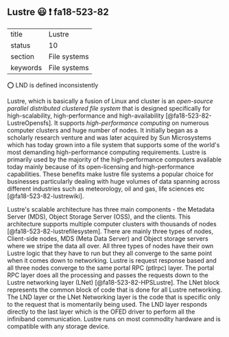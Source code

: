 ## Lustre :smiley: :exclamation: fa18-523-82


|          |              |
| -------- | ------------ |
| title    | Lustre       | 
| status   | 10           |
| section  | File systems |
| keywords | File systems |

:o: LND is defined inconsistently

Lustre, which is basically a fusion of Linux and cluster is an *open-source parallel distributed clustered file system* that is designed specifically for high-scalability, high-performance and high-availability [@fa18-523-82-LustreOpensfs]. It supports *high-performance computing* on numerous computer clusters and huge number of nodes. It initially began as a scholarly research venture and was later acquired by Sun Microsystems which has today grown into a file system that supports some of the world\'s most demanding high-performance computing requirements. Lustre is primarily used by the majority of the high-performance computers available today mainly because of its open-licensing and high-performance capabilities. These benefits make lustre file systems a popular choice for businesses particularly dealing with huge volumes of data spanning across different industries such as meteorology, oil and gas, life sciences etc [@fa18-523-82-lustrewiki].

Lustre\'s scalable architecture has three main components - the Metadata Server (MDS), Object Storage Server (OSS), and the clients. This architecture supports multiple computer clusters with thousands of nodes [@fa18-523-82-lustrefilesystem]. There are mainly three types of nodes, Client-side nodes, MDS (Meta Data Server) and Object storage servers where we stripe the data all over. All three types of nodes have their own Lustre logic that they have to run but they all converge to the same point when it comes down to networking. Lustre is request response based and all three nodes converge to the same portal RPC (ptlrpc) layer. The portal RPC layer does all the processing and passes the requests down to the Lustre networking layer (LNet) [@fa18-523-82-HPSLustre]. The LNet block represents the common block of code that is done for all Lustre networking. The LND layer or the LNet Networking layer is the code that is specific only to the request that is momentarily being used. The LND layer responds directly to the last layer which is the OFED driver to perform all the infiniband communication. Lustre runs on most commodity hardware and is compatible with any storage device. 



     
